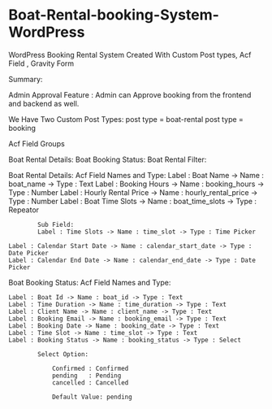 # Boat-Rental-booking-System-WordPress

WordPress Booking Rental System Created With Custom Post types, Acf Field , Gravity Form

Summary:



Admin Approval Feature : Admin can Approve booking from the frontend and backend as well.


We Have Two Custom Post Types:
post type = boat-rental
post type = booking

Acf Field Groups

Boat Rental Details:
Boat Booking Status:
Boat Rental Filter:

Boat Rental Details:
Acf Field Names and Type:
    Label : Boat Name -> Name : boat_name -> Type : Text
    Label : Booking Hours -> Name : booking_hours -> Type : Number
    Label : Hourly Rental Price -> Name : hourly_rental_price -> Type : Number
    Label : Boat Time Slots -> Name : boat_time_slots -> Type : Repeator

            Sub Field: 
            Label : Time Slots -> Name : time_slot -> Type : Time Picker
   
    Label : Calendar Start Date -> Name : calendar_start_date -> Type : Date Picker
    Label : Calendar End Date -> Name : calendar_end_date -> Type : Date Picker


Boat Booking Status:
Acf Field Names and Type:

    Label : Boat Id -> Name : boat_id -> Type : Text
    Label : Time Duration -> Name : time_duration -> Type : Text
    Label : Client Name -> Name : client_name -> Type : Text
    Label : Booking Email -> Name : booking_email -> Type : Text
    Label : Booking Date -> Name : booking_date -> Type : Text
    Label : Time Slot -> Name : time_slot -> Type : Text
    Label : Booking Status -> Name : booking_status -> Type : Select

            Select Option: 

                Confirmed : Confirmed
                pending   : Pending
                cancelled : Cancelled

                Default Value: pending

